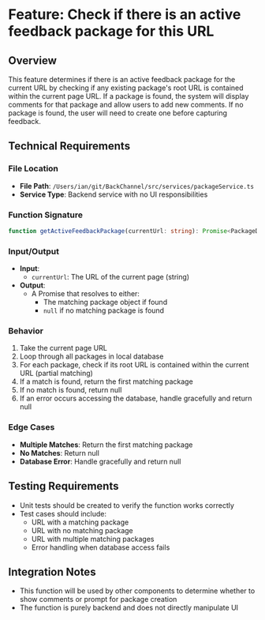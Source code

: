 # Feature: Check if there is an active feedback package for this URL

## Overview
This feature determines if there is an active feedback package for the current URL by checking if any existing package's root URL is contained within the current page URL. If a package is found, the system will display comments for that package and allow users to add new comments. If no package is found, the user will need to create one before capturing feedback.

## Technical Requirements

### File Location
- **File Path**: `/Users/ian/git/BackChannel/src/services/packageService.ts`
- **Service Type**: Backend service with no UI responsibilities

### Function Signature
```typescript
function getActiveFeedbackPackage(currentUrl: string): Promise<PackageData | null>
```

### Input/Output
- **Input**: 
  - `currentUrl`: The URL of the current page (string)
- **Output**: 
  - A Promise that resolves to either:
    - The matching package object if found
    - `null` if no matching package is found

### Behavior
1. Take the current page URL
2. Loop through all packages in local database
3. For each package, check if its root URL is contained within the current URL (partial matching)
4. If a match is found, return the first matching package
5. If no match is found, return null
6. If an error occurs accessing the database, handle gracefully and return null

### Edge Cases
- **Multiple Matches**: Return the first matching package
- **No Matches**: Return null
- **Database Error**: Handle gracefully and return null

## Testing Requirements
- Unit tests should be created to verify the function works correctly
- Test cases should include:
  - URL with a matching package
  - URL with no matching package
  - URL with multiple matching packages
  - Error handling when database access fails

## Integration Notes
- This function will be used by other components to determine whether to show comments or prompt for package creation
- The function is purely backend and does not directly manipulate UI

